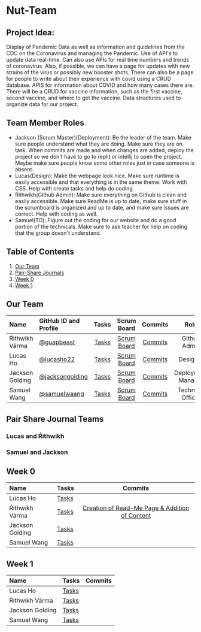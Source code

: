 # Nut-Team
## Project Idea: 
Display of Pandemic Data as well as information and guidelines from the CDC on the Coronavirus and managing the Pandemic. Use of API's to update data real-time. Can also use APIs for real time numbers and trends of coronavirus. Also, if possible, we can have a page for updates with new strains of the virus or possibly new booster shots. There can also be a page for people to write about their experience with covid using a CRUD database. APIS for information about COVID and how many cases there are. There will be a CRUD for vaccine information, such as the first vaccine, second vaccine, and where to get the vaccine. Data structures used to organize data for our project.

## Team Member Roles
* Jackson (Scrum Master)(Deployment): Be the leader of the team. Make sure people understand what they are doing. Make sure they are on task. When commits are made and when changes are added, deploy the project so we don't have to go to replit or intellij to open the project. Maybe make sure people know some other roles just in case someone is absent.
* Lucas(Design): Make the webpage look nice. Make sure runtime is easily accessible and that everything is in the same theme. Work with CSS. Help with create tasks and help do coding.
* Ŕithwikh(Github Admin): Make sure everything on Github is clean and easily accessible. Make sure ReadMe is up to date, make sure stuff in the scrumboard is organized and up to date, and make sure issues are correct. Help with coding as well.
* Samuel(TO): Figure out the coding for our website and do a good portion of the technicals. Make sure to ask teacher for help on coding that the group doesn't understand. 

## Table of Contents

1. [Our Team](https://github.com/jacksongolding/Nut-Team/blob/main/README.md#our-team)
2. [Pair-Share Journals](https://github.com/jacksongolding/Nut-Team/blob/main/README.md#pair-share-journal-teams)
3. [Week 0](https://github.com/jacksongolding/Nut-Team/blob/main/README.md#week-0)
4. [Week 1](https://github.com/jacksongolding/Nut-Team/blob/main/README.md#week-1)






## Our Team

| Name | GitHub ID and Profile | Tasks | Scrum Board | Commits | Role | 
|:-----|:----------------------|:-----:|:-----------:|:-------:|:-------:|
| Ŕithwikh Várma| [@guapbeast](https://github.com/guapbeast) | [Tasks](https://github.com/jacksongolding/Nut-Team/issues/assigned/guapbeast) |[Scrum Board](https://github.com/jacksongolding/Nut-Team/projects/1) | [Commits](https://github.com/jacksongolding/Nut-Team/commits?author=guapbeast) | Github Admin
| Lucas Ho | [@lucasho22](https://github.com/lucasho22) | [Tasks](https://github.com/jacksongolding/Nut-Team/issues/assigned/lucasho22) |[Scrum Board](https://github.com/jacksongolding/Nut-Team/projects/1) |[Commits](https://github.com/jacksongolding/Nut-Team/commits?author=lucasho22) | Designer
| Jackson Golding | [@jacksongolding](https://github.com/jacksongolding) | [Tasks](https://github.com/jacksongolding/Nut-Team/issues/assigned/jacksongolding) |[Scrum Board](https://github.com/jacksongolding/Nut-Team/projects/1) |[Commits](https://github.com/jacksongolding/Nut-Team/commits?author=jacksongolding)| Deployment Manager
| Samuel Wang | [@samuelwaang](https://github.com/samuelwaang) | [Tasks](https://github.com/jacksongolding/Nut-Team/issues/assigned/samuelwaang) |[Scrum Board](https://github.com/jacksongolding/Nut-Team/projects/1) |[Commits](https://github.com/jacksongolding/Nut-Team/commits?author=samuelwaang) | Technical Officer
## Pair Share Journal Teams
### Lucas and Ŕithwikh
### Samuel and Jackson

## Week 0

| Name | Tasks | Commits |
|:-----|:----------------------|:-----:|
| Lucas Ho | [Tasks](https://github.com/jacksongolding/Nut-Team/issues) | |
| Ŕithwikh Várma | [Tasks](https://github.com/jacksongolding/Nut-Team/issues) |[Creation of Read-Me Page & Addition of Content](https://github.com/jacksongolding/Nut-Team/commit/982e7351420fc53f64c6457e75b8f1a9f060e43e) |
| Jackson Golding | [Tasks](https://github.com/jacksongolding/Nut-Team/issues)  | |
| Samuel Wang | [Tasks](https://github.com/jacksongolding/Nut-Team/issues) | |



## Week 1

| Name | Tasks | Commits |
|:-----|:----------------------|:-----:|
| Lucas Ho | [Tasks](https://github.com/jacksongolding/Nut-Team/issues) | |
| Ŕithwikh Várma | [Tasks](https://github.com/jacksongolding/Nut-Team/issues) | |
| Jackson Golding | [Tasks](https://github.com/jacksongolding/Nut-Team/issues)  | |
| Samuel Wang | [Tasks](https://github.com/jacksongolding/Nut-Team/issues) | |
